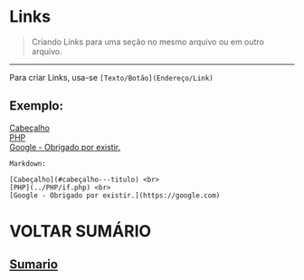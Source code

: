 # Links

> Criando Links para uma seção no mesmo arquivo ou em outro arquivo.

----

Para criar Links, usa-se `[Texto/Botão](Endereço/Link)`

## Exemplo:

[Cabeçalho](#cabeçalho---titulo) <br>
[PHP](../PHP/if.php) <br>
[Google - Obrigado por existir.](https://google.com)


```
Markdown:

[Cabeçalho](#cabeçalho---titulo) <br>
[PHP](../PHP/if.php) <br>
[Google - Obrigado por existir.](https://google.com)
```


# VOLTAR SUMÁRIO
## [Sumario](0-Sumario)